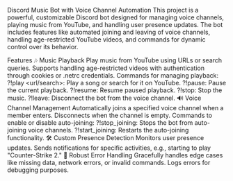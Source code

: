 Discord Music Bot with Voice Channel Automation
This project is a powerful, customizable Discord bot designed for managing voice channels, playing music from YouTube, and handling user presence updates. The bot includes features like automated joining and leaving of voice channels, handling age-restricted YouTube videos, and commands for dynamic control over its behavior.

Features
🎶 Music Playback
Play music from YouTube using URLs or search queries.
Supports handling age-restricted videos with authentication through cookies or .netrc credentials.
Commands for managing playback:
?!play <url/search>: Play a song or search for it on YouTube.
?!pause: Pause the current playback.
?!resume: Resume paused playback.
?!stop: Stop the music.
?!leave: Disconnect the bot from the voice channel.
🔊 Voice Channel Management
Automatically joins a specified voice channel when a member enters.
Disconnects when the channel is empty.
Commands to enable or disable auto-joining:
?!stop_joining: Stops the bot from auto-joining voice channels.
?!start_joining: Restarts the auto-joining functionality.
🛠️ Custom Presence Detection
Monitors user presence updates.
Sends notifications for specific activities, e.g., starting to play "Counter-Strike 2."
📜 Robust Error Handling
Gracefully handles edge cases like missing data, network errors, or invalid commands.
Logs errors for debugging purposes.
